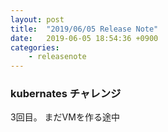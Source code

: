 ```yaml
---
layout: post
title:  "2019/06/05 Release Note"
date:   2019-06-05 18:54:36 +0900
categories:
    - releasenote
---
```

### kubernates チャレンジ
3回目。 まだVMを作る途中

